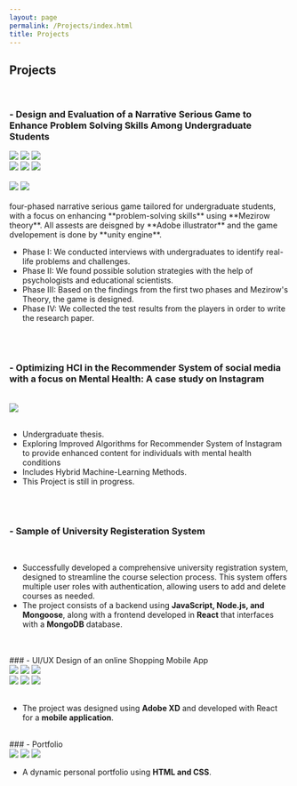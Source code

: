 ```yaml
---
layout: page
permalink: /Projects/index.html
title: Projects
---
```


## Projects
<br>

### - Design and Evaluation of a Narrative Serious Game to Enhance Problem Solving Skills Among Undergraduate Students

<div class="third">
<img src="/images/game1.png">
<img src="/images/game2.png">
<img src="/images/game3.png">
</div>
<div class="third">
<img src="/images/game4.png">
<img src="/images/game5.png">
<img src="/images/game6.png">
</div>

<br>
<img src="/images/table1.png">
<img src="/images/table2.png">

<br>
<br>four-phased narrative serious game tailored for undergraduate students, with a focus on enhancing **problem-solving skills** using **Mezirow theory**. All assests are deisgned by **Adobe illustrator** and the game dvelopement is done by **unity engine**.

- Phase I: We conducted interviews with undergraduates to identify real-life problems and challenges.
- Phase II: We found possible solution strategies with the help of psychologists and educational scientists.
- Phase III: Based on the findings from the first two phases and Mezirow's Theory, the game is designed.
- Phase IV: We collected the test results from the players in order to write the research paper.
<br>
<br>

### - Optimizing HCI in the Recommender System of social media with a focus on Mental Health: A case study on Instagram
<br>
       
<img src="/images/HCI.png">
<br>
<br>

- Undergraduate thesis.
- Exploring Improved Algorithms for Recommender System of Instagram to provide enhanced content for individuals with mental health conditions
- Includes Hybrid Machine-Learning Methods.
- This Project is still in progress.
<br>
<br>

### - Sample of University Registeration System
<br>

- Successfully developed a comprehensive university registration system, designed to streamline the course selection process. This system offers multiple user roles with authentication, allowing users to add and delete courses as needed.
- The project consists of a backend using **JavaScript, Node.js, and Mongoose**, along with a frontend developed in **React** that interfaces with a **MongoDB** database.
<br>

<br>
### - UI/UX Design of an online Shopping Mobile App
<br>

<div class="third">
<img src="/images/app1.PNG">
<img src="/images/app2.PNG">
<img src="/images/app3.PNG">
</div>
<div class="third">
<img src="/images/app4.PNG">
<img src="/images/app5.PNG">
<img src="/images/app6.PNG">
</div>
<br>

- The project was designed using **Adobe XD** and developed with React for a **mobile application**.

<br>
### - Portfolio
<br>


<img src="/images/web1.png">
<img src="/images/web2.png">
<img src="/images/web3.png">

<br>

- A dynamic personal portfolio using **HTML and CSS**.



